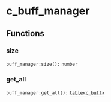 # c\_buff\_manager

## Functions

### size

`buff_manager:size():` `number`

### get\_all

`buff_manager:get_all():` [`table<c_buff>`](c\_buff.md)
